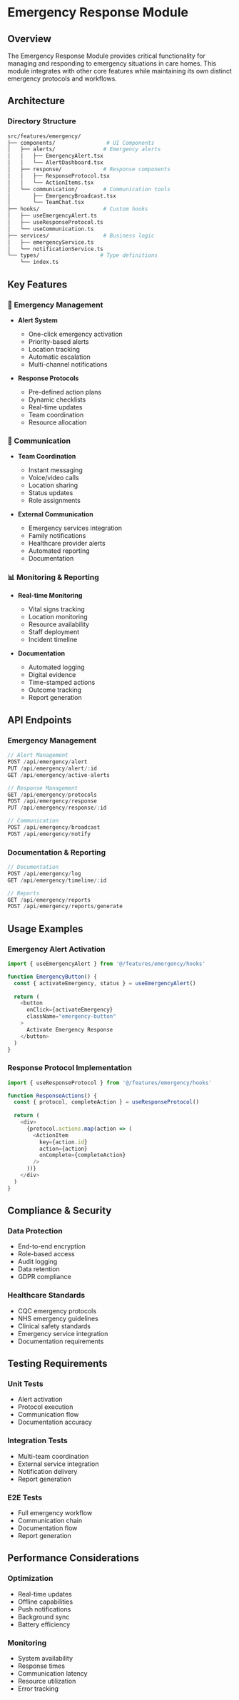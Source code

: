 # Emergency Response Module

## Overview
The Emergency Response Module provides critical functionality for managing and responding to emergency situations in care homes. This module integrates with other core features while maintaining its own distinct emergency protocols and workflows.

## Architecture

### Directory Structure
```bash
src/features/emergency/
├── components/                # UI Components
│   ├── alerts/               # Emergency alerts
│   │   ├── EmergencyAlert.tsx
│   │   └── AlertDashboard.tsx
│   ├── response/             # Response components
│   │   ├── ResponseProtocol.tsx
│   │   └── ActionItems.tsx
│   └── communication/        # Communication tools
│       ├── EmergencyBroadcast.tsx
│       └── TeamChat.tsx
├── hooks/                    # Custom hooks
│   ├── useEmergencyAlert.ts
│   ├── useResponseProtocol.ts
│   └── useCommunication.ts
├── services/                 # Business logic
│   ├── emergencyService.ts
│   └── notificationService.ts
└── types/                   # Type definitions
    └── index.ts
```

## Key Features

### 🚨 Emergency Management
- **Alert System**
  - One-click emergency activation
  - Priority-based alerts
  - Location tracking
  - Automatic escalation
  - Multi-channel notifications

- **Response Protocols**
  - Pre-defined action plans
  - Dynamic checklists
  - Real-time updates
  - Team coordination
  - Resource allocation

### 📱 Communication
- **Team Coordination**
  - Instant messaging
  - Voice/video calls
  - Location sharing
  - Status updates
  - Role assignments

- **External Communication**
  - Emergency services integration
  - Family notifications
  - Healthcare provider alerts
  - Automated reporting
  - Documentation

### 📊 Monitoring & Reporting
- **Real-time Monitoring**
  - Vital signs tracking
  - Location monitoring
  - Resource availability
  - Staff deployment
  - Incident timeline

- **Documentation**
  - Automated logging
  - Digital evidence
  - Time-stamped actions
  - Outcome tracking
  - Report generation

## API Endpoints

### Emergency Management
```typescript
// Alert Management
POST /api/emergency/alert
PUT /api/emergency/alert/:id
GET /api/emergency/active-alerts

// Response Management
GET /api/emergency/protocols
POST /api/emergency/response
PUT /api/emergency/response/:id

// Communication
POST /api/emergency/broadcast
POST /api/emergency/notify
```

### Documentation & Reporting
```typescript
// Documentation
POST /api/emergency/log
GET /api/emergency/timeline/:id

// Reports
GET /api/emergency/reports
POST /api/emergency/reports/generate
```

## Usage Examples

### Emergency Alert Activation
```typescript
import { useEmergencyAlert } from '@/features/emergency/hooks'

function EmergencyButton() {
  const { activateEmergency, status } = useEmergencyAlert()
  
  return (
    <button 
      onClick={activateEmergency}
      className="emergency-button"
    >
      Activate Emergency Response
    </button>
  )
}
```

### Response Protocol Implementation
```typescript
import { useResponseProtocol } from '@/features/emergency/hooks'

function ResponseActions() {
  const { protocol, completeAction } = useResponseProtocol()
  
  return (
    <div>
      {protocol.actions.map(action => (
        <ActionItem
          key={action.id}
          action={action}
          onComplete={completeAction}
        />
      ))}
    </div>
  )
}
```

## Compliance & Security

### Data Protection
- End-to-end encryption
- Role-based access
- Audit logging
- Data retention
- GDPR compliance

### Healthcare Standards
- CQC emergency protocols
- NHS emergency guidelines
- Clinical safety standards
- Emergency service integration
- Documentation requirements

## Testing Requirements

### Unit Tests
- Alert activation
- Protocol execution
- Communication flow
- Documentation accuracy

### Integration Tests
- Multi-team coordination
- External service integration
- Notification delivery
- Report generation

### E2E Tests
- Full emergency workflow
- Communication chain
- Documentation flow
- Report generation

## Performance Considerations

### Optimization
- Real-time updates
- Offline capabilities
- Push notifications
- Background sync
- Battery efficiency

### Monitoring
- System availability
- Response times
- Communication latency
- Resource utilization
- Error tracking
